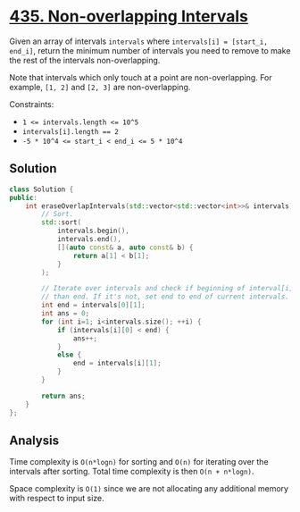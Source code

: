 # [435. Non-overlapping Intervals](https://leetcode.com/problems/non-overlapping-intervals)

Given an array of intervals `intervals` where `intervals[i] = [start_i, end_i]`,
return the minimum number of intervals you need to remove to make the rest of
the intervals non-overlapping.

Note that intervals which only touch at a point are non-overlapping. For
example, `[1, 2]` and `[2, 3]` are non-overlapping.

Constraints:

* `1 <= intervals.length <= 10^5`
* `intervals[i].length == 2`
* `-5 * 10^4 <= start_i < end_i <= 5 * 10^4`

## Solution

```c++
class Solution {
public:
    int eraseOverlapIntervals(std::vector<std::vector<int>>& intervals) {
        // Sort.
        std::sort(
            intervals.begin(),
            intervals.end(),
            [](auto const& a, auto const& b) {
                return a[1] < b[1];
            }
        );

        // Iterate over intervals and check if beginning of interval[i] is less
        // than end. If it's not, set end to end of current intervals.
        int end = intervals[0][1];
        int ans = 0;
        for (int i=1; i<intervals.size(); ++i) {
            if (intervals[i][0] < end) {
                ans++;
            }
            else {
                end = intervals[i][1];
            }
        }

        return ans;
    }
};
```

## Analysis

Time complexity is `O(n*logn)` for sorting and `O(n)` for iterating over the
intervals after sorting. Total time complexity is then `O(n + n*logn)`.

Space complexity is `O(1)` since we are not allocating any additional memory
with respect to input size.
